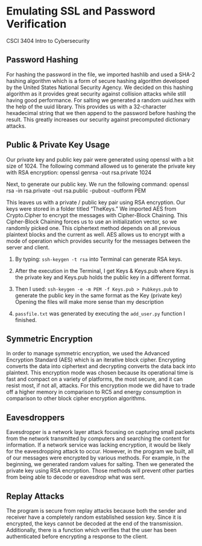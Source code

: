 # Emulating SSL and Password Verification
CSCI 3404 Intro to Cybersecurity

## Password Hashing
For hashing the password in the file, we imported hashlib and used a SHA-2 hashing algorithm which is a form of secure hashing algorithm developed by the United States National Security Agency. We decided on this hashing algorithm as it provides great security against collision attacks while still having good performance. For salting we generated a random uuid.hex with the help of the uuid library. This provides us with a 32-character hexadecimal string that we then append to the password before hashing the result. This greatly increases our security against precomputed dictionary attacks. 

## Public & Private Key Usage
Our private key and public key pair were generated using openssl with a bit size of 1024. The following command allowed us to generate the private key with RSA encryption:
openssl genrsa -out rsa.private 1024

Next, to generate our public key. We run the following command:
openssl rsa -in rsa.private -out rsa.public -pubout -outform PEM

This leaves us with a private / public key pair using RSA encryption. Our keys were stored in a folder titled “TheKeys.” We imported AES from Crypto.Cipher to encrypt the messages with Cipher-Block Chaining. This Cipher-Block Chaining forces us to use an initialization vector, so we randomly picked one. This ciphertext method depends on all previous plaintext blocks and the current as well. AES allows us to encrypt with a mode of operation which provides security for the messages between the server and client. 

1. By typing: `ssh-keygen -t rsa` into Terminal can generate RSA keys.

2. After the execution in the Terminal, I get Keys & Keys.pub where Keys is the private key and Keys.pub holds the public key in a different format.

3. Then I used: `ssh-keygen -e -m PEM -f Keys.pub > Pubkeys.pub` to generate the public key in the same format as the Key (private key) Opening the files will make more sense than my description

4. `passfile.txt` was generated by executing the `add_user.py` function I finished.

## Symmetric Encryption
In order to manage symmetric encryption, we used the Advanced Encryption Standard (AES) which is an iterative block cipher. Encrypting converts the data into ciphertext and decrypting converts the data back into plaintext. This encryption mode was chosen because its operational time is fast and compact on a variety of platforms, the most secure, and it can resist most, if not all, attacks. For this encryption mode we did have to trade off a higher memory in comparison to RC5 and energy consumption in comparison to other block cipher encryption algorithms.  



## Eavesdroppers 
Eavesdropper is a network layer attack focusing on capturing small packets from the network transmitted by computers and searching the content for information. If a network service was lacking encryption, it would be likely for the eavesdropping attack to occur. However, in the program we built, all of our messages were encrypted by various methods. For example, in the beginning, we generated random values for salting. Then we generated the private key using RSA encryption. Those methods will prevent other parties from being able to decode or eavesdrop what was sent.

## Replay Attacks
The program is secure from replay attacks because both the sender and receiver have a completely random established session key. Since it is encrypted, the keys cannot be decoded at the end of the transmission. Additionally, there is a function which verifies that the user has been authenticated before encrypting a response to the client. 
